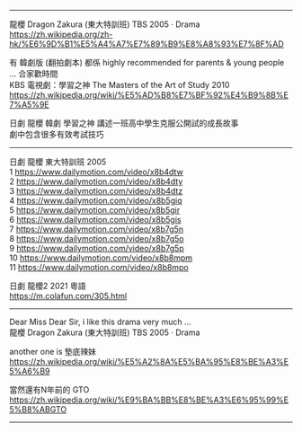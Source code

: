 ----
  
龍櫻 Dragon Zakura (東大特訓班) TBS 2005 ‧ Drama   
https://zh.wikipedia.org/zh-hk/%E6%9D%B1%E5%A4%A7%E7%89%B9%E8%A8%93%E7%8F%AD  
  
有 韓劇版 (翻拍劇本) 都係 highly recommended for parents & young people ... 合家歡時間  
KBS 電視劇：學習之神 The Masters of the Art of Study 2010  
  https://zh.wikipedia.org/wiki/%E5%AD%B8%E7%BF%92%E4%B9%8B%E7%A5%9E  
  
日劇 龍櫻 韓劇 學習之神 講述一班高中學生克服公開試的成長故事  
劇中包含很多有效考試技巧  
  
----
  
日劇 龍櫻 東大特訓班 2005  
1 https://www.dailymotion.com/video/x8b4dtw  
2 https://www.dailymotion.com/video/x8b4dty  
3 https://www.dailymotion.com/video/x8b4dtz  
4 https://www.dailymotion.com/video/x8b5giq  
5 https://www.dailymotion.com/video/x8b5gir  
6 https://www.dailymotion.com/video/x8b5gis  
7 https://www.dailymotion.com/video/x8b7g5n  
8 https://www.dailymotion.com/video/x8b7g5o  
9 https://www.dailymotion.com/video/x8b7g5p  
10 https://www.dailymotion.com/video/x8b8mpm  
11 https://www.dailymotion.com/video/x8b8mpo  
  
日劇 龍櫻2 2021 粵語  
https://m.colafun.com/305.html  
  
----
  
Dear Miss Dear Sir, i like this drama very much ...  
龍櫻 Dragon Zakura (東大特訓班) TBS 2005 ‧ Drama     
  
another one is 墊底辣妹   
  https://zh.wikipedia.org/wiki/%E5%A2%8A%E5%BA%95%E8%BE%A3%E5%A6%B9  
  
當然還有N年前的 GTO  
  https://zh.wikipedia.org/wiki/%E9%BA%BB%E8%BE%A3%E6%95%99%E5%B8%ABGTO  
  
----
  
